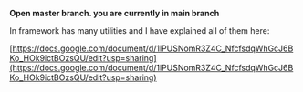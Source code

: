 **Open master branch. you are currently in main branch**

In framework has many utilities and I have explained all of them here:

[https://docs.google.com/document/d/1lPUSNomR3Z4C_NfcfsdqWhGcJ6BKo_HOk9ictBOzsQU/edit?usp=sharing](https://docs.google.com/document/d/1lPUSNomR3Z4C_NfcfsdqWhGcJ6BKo_HOk9ictBOzsQU/edit?usp=sharing)
